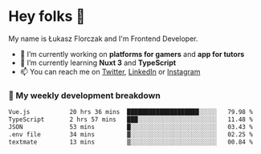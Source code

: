# Hey folks 👋

My name is Łukasz Florczak and I'm Frontend Developer. 

- 🔭 I’m currently working on **platforms for gamers** and **app for tutors**
- 🌱 I’m currently learning **Nuxt 3** and **TypeScript**
- 📫 You can reach me on [Twitter](https://twitter.com/lukaszflorczak), [LinkedIn](https://pl.linkedin.com/in/lukasz-florczak) or [Instagram](https://instagram.com/lukaszflorczak)


### 🧮 My weekly development breakdown

<!--START_SECTION:waka-->

```txt
Vue.js           20 hrs 36 mins  ████████████████████░░░░░   79.98 %
TypeScript       2 hrs 57 mins   ███░░░░░░░░░░░░░░░░░░░░░░   11.48 %
JSON             53 mins         █░░░░░░░░░░░░░░░░░░░░░░░░   03.43 %
.env file        34 mins         ▓░░░░░░░░░░░░░░░░░░░░░░░░   02.25 %
textmate         13 mins         ▒░░░░░░░░░░░░░░░░░░░░░░░░   00.84 %
```

<!--END_SECTION:waka-->

<!--
**lukaszflorczak/lukaszflorczak** is a ✨ _special_ ✨ repository because its `README.md` (this file) appears on your GitHub profile.

Here are some ideas to get you started:

- 🔭 I’m currently working on ...
- 🌱 I’m currently learning ...
- 👯 I’m looking to collaborate on ...
- 🤔 I’m looking for help with ...
- 💬 Ask me about ...
- 📫 How to reach me: ...
- 😄 Pronouns: ...
- ⚡ Fun fact: ...
-->
